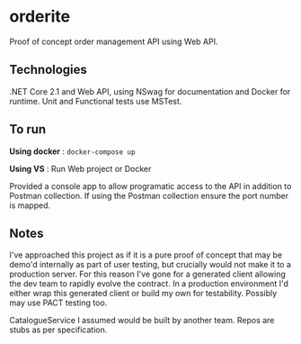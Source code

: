 # orderite
Proof of concept order management API using Web API.

## Technologies
.NET Core 2.1 and Web API, using NSwag for documentation and Docker for runtime. Unit and Functional tests use MSTest.

## To run
**Using docker** : `docker-compose up`

**Using VS** : Run Web project or Docker

Provided a console app to allow programatic access to the API in addition to Postman collection. If using the Postman collection ensure the port number is mapped.

## Notes
I've approached this project as if it is a pure proof of concept that may be demo'd internally as part of user testing, but crucially would not make it to a production server. For this reason I've gone for a generated client allowing the dev team to rapidly evolve the contract. In a production environment I'd either wrap this generated client or build my own for testability. Possibly may use PACT testing too.

CatalogueService I assumed would be built by another team. Repos are stubs as per specification.
